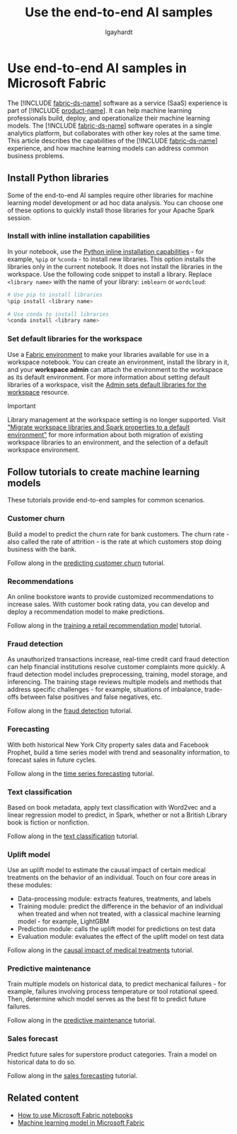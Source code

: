 ﻿---
title: Use the end-to-end AI samples
description: Understand the capabilities of the Synapse Data Science experience and examples of how machine learning models can address your common business problems.
ms.author: lagayhar
author: lgayhardt
ms.reviewer: amjafari
reviewer: amhjf
ms.topic: how-to
ms.custom: 
ms.date: 04/24/2025
ms.update-cycle: 180-days
ms.collection: ce-skilling-ai-copilot
---

# Use end-to-end AI samples in Microsoft Fabric

The [!INCLUDE [fabric-ds-name](includes/fabric-ds-name.md)] software as a service (SaaS) experience is part of [!INCLUDE [product-name](../includes/product-name.md)]. It can help machine learning professionals build, deploy, and operationalize their machine learning models. The [!INCLUDE [fabric-ds-name](includes/fabric-ds-name.md)] software operates in a single analytics platform, but collaborates with other key roles at the same time. This article describes the capabilities of the [!INCLUDE [fabric-ds-name](includes/fabric-ds-name.md)] experience, and how machine learning models can address common business problems.

## Install Python libraries

Some of the end-to-end AI samples require other libraries for machine learning model development or ad hoc data analysis. You can choose one of these options to quickly install those libraries for your Apache Spark session.

### Install with inline installation capabilities

In your notebook, use the [Python inline installation capabilities](../data-engineering/library-management.md#python-in-line-installation) - for example, `%pip` or `%conda` - to install new libraries. This option installs the libraries only in the current notebook. It does not install the libraries in the workspace. Use the following code snippet to install a library. Replace `<library name>` with the name of your library: `imblearn` or `wordcloud`:

```python
# Use pip to install libraries
%pip install <library name>

# Use conda to install libraries
%conda install <library name>
```

### Set default libraries for the workspace

Use a [Fabric environment](../data-engineering/create-and-use-environment.md) to make your libraries available for use in a workspace notebook. You can create an environment, install the library in it, and your __workspace admin__ can attach the environment to the workspace as its default environment. For more information about setting default libraries of a workspace, visit the [Admin sets default libraries for the workspace](../data-engineering/library-management.md#scenario-1-admin-sets-default-libraries-for-the-workspace) resource.

> [!IMPORTANT]
> Library management at the workspace setting is no longer supported. Visit ["Migrate workspace libraries and Spark properties to a default environment"](../data-engineering/environment-workspace-migration.md) for more information about both migration of existing workspace libraries to an environment, and the selection of a default workspace environment.

## Follow tutorials to create machine learning models

These tutorials provide end-to-end samples for common scenarios.

### Customer churn

Build a model to predict the churn rate for bank customers. The churn rate - also called the rate of attrition - is the rate at which customers stop doing business with the bank.

Follow along in the [predicting customer churn](customer-churn.md) tutorial.

### Recommendations

An online bookstore wants to provide customized recommendations to increase sales. With customer book rating data, you can develop and deploy a recommendation model to make predictions.

Follow along in the [training a retail recommendation model](retail-recommend-model.md) tutorial.

### Fraud detection

As unauthorized transactions increase, real-time credit card fraud detection can help financial institutions resolve customer complaints more quickly. A fraud detection model includes preprocessing, training, model storage, and inferencing. The training stage reviews multiple models and methods that address specific challenges - for example, situations of imbalance, trade-offs between false positives and false negatives, etc.

Follow along in the [fraud detection](fraud-detection.md) tutorial.

### Forecasting

With both historical New York City property sales data and Facebook Prophet, build a time series model with trend and seasonality information, to forecast sales in future cycles.

Follow along in the [time series forecasting](time-series-forecasting.md) tutorial.

### Text classification

Based on book metadata, apply text classification with Word2vec and a linear regression model to predict, in Spark, whether or not a British Library book is fiction or nonfiction.

Follow along in the [text classification](title-genre-classification.md) tutorial.

### Uplift model

Use an uplift model to estimate the causal impact of certain medical treatments on the behavior of an individual. Touch on four core areas in these modules:

- Data-processing module: extracts features, treatments, and labels
- Training module: predict the difference in the behavior of an individual when treated and when not treated, with a classical machine learning model - for example, LightGBM
- Prediction module: calls the uplift model for predictions on test data
- Evaluation module: evaluates the effect of the uplift model on test data

Follow along in the [causal impact of medical treatments](uplift-modeling.md) tutorial.

### Predictive maintenance

Train multiple models on historical data, to predict mechanical failures - for example, failures involving process temperature or tool rotational speed. Then, determine which model serves as the best fit to predict future failures.

Follow along in the [predictive maintenance](predictive-maintenance.md) tutorial.

### Sales forecast

Predict future sales for superstore product categories. Train a model on historical data to do so.

Follow along in the [sales forecasting](sales-forecasting.md) tutorial.

## Related content

- [How to use Microsoft Fabric notebooks](../data-engineering/how-to-use-notebook.md)
- [Machine learning model in Microsoft Fabric](machine-learning-model.md)